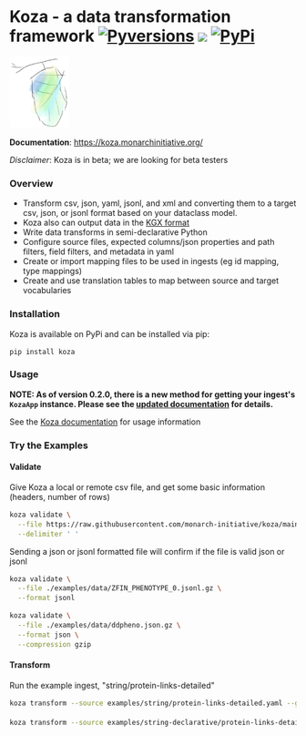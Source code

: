 # Koza - a data transformation framework [![Pyversions](https://img.shields.io/pypi/pyversions/koza.svg)](https://pypi.python.org/pypi/koza) ![](https://github.com/monarch-initiative/koza/actions/workflows/build.yml/badge.svg) [![PyPi](https://img.shields.io/pypi/v/koza.svg)](https://pypi.python.org/pypi/koza)
![pupa](docs/img/pupa.png)  

**Documentation**: https://koza.monarchinitiative.org/  

_Disclaimer_: Koza is in beta; we are looking for beta testers

### Overview
  - Transform csv, json, yaml, jsonl, and xml and converting them to a target csv, json, or jsonl format based on your dataclass model.  
  - Koza also can output data in the [KGX format](https://github.com/biolink/kgx/blob/master/specification/kgx-format.md#kgx-format-as-tsv)
  - Write data transforms in semi-declarative Python
  - Configure source files, expected columns/json properties and path filters, field filters, and metadata in yaml
  - Create or import mapping files to be used in ingests (eg id mapping, type mappings)
  - Create and use translation tables to map between source and target vocabularies

### Installation
Koza is available on PyPi and can be installed via pip:
```
pip install koza
```

### Usage

**NOTE: As of version 0.2.0, there is a new method for getting your ingest's `KozaApp` instance. Please see the [updated documentation](https://koza.monarchinitiative.org/Usage/configuring_ingests/#transform-code) for details.**

See the [Koza documentation](https://koza.monarchinitiative.org/) for usage information

### Try the Examples

#### Validate

Give Koza a local or remote csv file, and get some basic information (headers, number of rows)

```bash
koza validate \
  --file https://raw.githubusercontent.com/monarch-initiative/koza/main/examples/data/string.tsv \
  --delimiter ' '
```

Sending a json or jsonl formatted file will confirm if the file is valid json or jsonl

```bash
koza validate \
  --file ./examples/data/ZFIN_PHENOTYPE_0.jsonl.gz \
  --format jsonl
```

```bash
koza validate \
  --file ./examples/data/ddpheno.json.gz \
  --format json \
  --compression gzip
```

#### Transform

Run the example ingest, "string/protein-links-detailed"
```bash
koza transform --source examples/string/protein-links-detailed.yaml --global-table examples/translation_table.yaml

koza transform --source examples/string-declarative/protein-links-detailed.yaml --global-table examples/translation_table.yaml
```
